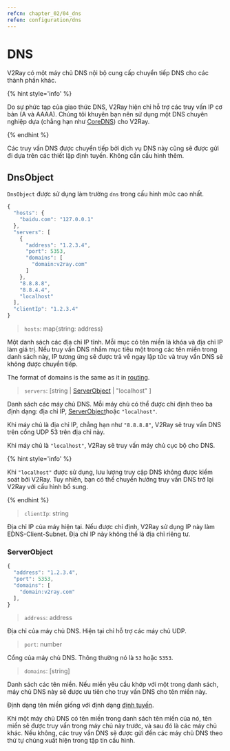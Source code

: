 ```yaml
---
refcn: chapter_02/04_dns
refen: configuration/dns
---
```

# DNS

V2Ray có một máy chủ DNS nội bộ cung cấp chuyển tiếp DNS cho các thành phần khác.

{% hint style='info' %}

Do sự phức tạp của giao thức DNS, V2Ray hiện chỉ hỗ trợ các truy vấn IP cơ bản (A và AAAA). Chúng tôi khuyên bạn nên sử dụng một DNS chuyên nghiệp dựa (chẳng hạn như [CoreDNS](https://coredns.io/)) cho V2Ray.

{% endhint %}

Các truy vấn DNS được chuyển tiếp bởi dịch vụ DNS này cũng sẽ được gửi đi dựa trên các thiết lập định tuyến. Không cần cấu hình thêm.

## DnsObject

`DnsObject` được sử dụng làm trường `dns` trong cấu hình mức cao nhất.

```javascript
{
  "hosts": {
    "baidu.com": "127.0.0.1"
  },
  "servers": [
    {
      "address": "1.2.3.4",
      "port": 5353,
      "domains": [
        "domain:v2ray.com"
      ]
    },
    "8.8.8.8",
    "8.8.4.4",
    "localhost"
  ],
  "clientIp": "1.2.3.4"
}
```

> `hosts`: map{string: address}

Một danh sách các địa chỉ IP tĩnh. Mỗi mục có tên miền là khóa và địa chỉ IP làm giá trị. Nếu truy vấn DNS nhắm mục tiêu một trong các tên miền trong danh sách này, IP tương ứng sẽ được trả về ngay lập tức và truy vấn DNS sẽ không được chuyển tiếp.

The format of domains is the same as it in [routing](routing.md#ruleobject).

> `servers`: \[string | [ServerObject](#serverobject) | "localhost" \]

Danh sách các máy chủ DNS. Mỗi máy chủ có thể được chỉ định theo ba định dạng: địa chỉ IP, [ServerObject](#serverobject)hoặc `"localhost"`.

Khi máy chủ là địa chỉ IP, chẳng hạn như `"8.8.8.8"`, V2Ray sẽ truy vấn DNS trên cổng UDP 53 trên địa chỉ này.

Khi máy chủ là `"localhost"`, V2Ray sẽ truy vấn máy chủ cục bộ cho DNS.

{% hint style='info' %}

Khi `"localhost"` được sử dụng, lưu lượng truy cập DNS không được kiểm soát bởi V2Ray. Tuy nhiên, bạn có thể chuyển hướng truy vấn DNS trở lại V2Ray với cấu hình bổ sung.

{% endhint %}

> `clientIp`: string

Địa chỉ IP của máy hiện tại. Nếu được chỉ định, V2Ray sử dụng IP này làm EDNS-Client-Subnet. Địa chỉ IP này không thể là địa chỉ riêng tư.

### ServerObject

```javascript
{
  "address": "1.2.3.4",
  "port": 5353,
  "domains": [
    "domain:v2ray.com"
  ],
}
```

> `address`: address

Địa chỉ của máy chủ DNS. Hiện tại chỉ hỗ trợ các máy chủ UDP.

> `port`: number

Cổng của máy chủ DNS. Thông thường nó là `53` hoặc `5353`.

> `domains`: \[string\]

Danh sách các tên miền. Nếu miền yêu cầu khớp với một trong danh sách, máy chủ DNS này sẽ được ưu tiên cho truy vấn DNS cho tên miền này.

Định dạng tên miền giống với định dạng [định tuyến](routing.md).

Khi một máy chủ DNS có tên miền trong danh sách tên miền của nó, tên miền sẽ được truy vấn trong máy chủ này trước, và sau đó là các máy chủ khác. Nếu không, các truy vấn DNS sẽ được gửi đến các máy chủ DNS theo thứ tự chúng xuất hiện trong tập tin cấu hình.